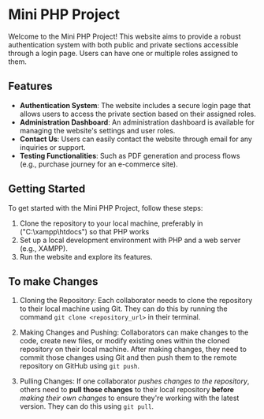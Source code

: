 # Mini PHP Project

Welcome to the Mini PHP Project! This website aims to provide a robust authentication system with both public and private sections accessible through a login page. Users can have one or multiple roles assigned to them.

## Features

- **Authentication System**: The website includes a secure login page that allows users to access the private section based on their assigned roles.
- **Administration Dashboard**: An administration dashboard is available for managing the website's settings and user roles.
- **Contact Us**: Users can easily contact the website through email for any inquiries or support.
- **Testing Functionalities**: Such as PDF generation and process flows (e.g., purchase journey for an e-commerce site).

## Getting Started

To get started with the Mini PHP Project, follow these steps:

1. Clone the repository to your local machine, preferably in ("C:\xampp\htdocs") so that PHP works
2. Set up a local development environment with PHP and a web server (e.g., XAMPP).
3. Run the website and explore its features.

## To make Changes

1. Cloning the Repository:
    Each collaborator needs to clone the repository to their local machine using Git. They can do this by running the command `git clone <repository_url>` in their terminal.

2. Making Changes and Pushing:
    Collaborators can make changes to the code, create new files, or modify existing ones within the cloned repository on their local machine.
    After making changes, they need to commit those changes using Git and then push them to the remote repository on GitHub using `git push`.

3. Pulling Changes:
    If one collaborator *pushes changes to the repository*, others need to **pull those changes** to their local repository **before** *making their own changes* to ensure they're working with the latest version. They can do this using `git pull`.
